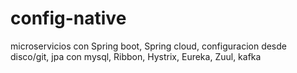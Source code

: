 # config-native
microservicios con Spring boot, Spring cloud, configuracion desde disco/git, jpa con mysql, Ribbon, Hystrix, Eureka, Zuul, kafka
